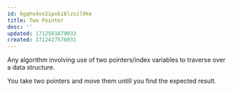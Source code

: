 ```yaml
---
id: 6gqhx4se2ipxki6lzxzl9ke
title: Two Pointer
desc: ''
updated: 1712501879033
created: 1712427576931
---
```


Any algorithm involving use of two pointers/index variables to traverse over a data structure.

You take two pointers and move them untill you find the expected result.

